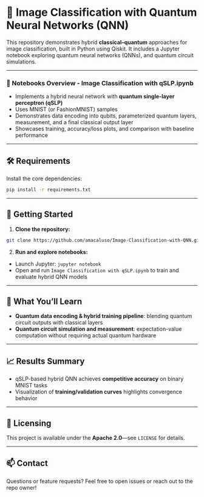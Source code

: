 # 🧠 Image Classification with Quantum Neural Networks (QNN)

This repository demonstrates hybrid **classical–quantum** approaches for image classification, built in Python using Qiskit. It includes a Jupyter notebook exploring quantum neural networks (QNNs), and quantum circuit simulations.

---

### 🧩 Notebooks Overview - **Image Classification with qSLP.ipynb**
- Implements a hybrid neural network with **quantum single-layer perceptron (qSLP)**
- Uses MNIST (or FashionMNIST) samples
- Demonstrates data encoding into qubits, parameterized quantum layers, measurement, and a final classical output layer
- Showcases training, accuracy/loss plots, and comparison with baseline performance

---

## 🛠️ Requirements

Install the core dependencies:

```bash
pip install -r requirements.txt   
```

---

## 🚀 Getting Started

1. **Clone the repository:**

```bash
git clone https://github.com/amacaluso/Image-Classification-with-QNN.git
```

2. **Run and explore notebooks:**

- Launch Jupyter: `jupyter notebook`
- Open and run `Image Classification with qSLP.ipynb` to train and evaluate hybrid QNN models


---

## 🔬 What You’ll Learn

- **Quantum data encoding & hybrid training pipeline**: blending quantum circuit outputs with classical layers
- **Quantum circuit simulation and measurement**: expectation-value computation without requiring actual quantum hardware

---

## 📈 Results Summary

- qSLP-based hybrid QNN achieves **competitive accuracy** on binary MNIST tasks
- Visualization of **training/validation curves** highlights convergence behavior

---


## 📄 Licensing

This project is available under the **Apache 2.0**—see `LICENSE` for details.

---

## 📫 Contact

Questions or feature requests? Feel free to open issues or reach out to the repo owner!
